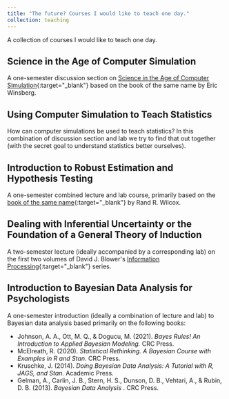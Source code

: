```yaml
---
title: "The future? Courses I would like to teach one day."
collection: teaching
---
```


A collection of courses I would like to teach one day.

Science in the Age of Computer Simulation
------
A one-semester discussion section on [Science in the Age of Computer Simulation](https://press.uchicago.edu/ucp/books/book/chicago/S/bo9003670.html){:target="_blank"} based on the book of the same name by Eric Winsberg.

Using Computer Simulation to Teach Statistics
------
How can computer simulations be used to teach statistics? In this combination of discussion section and lab we try to find that out together (with the secret goal to understand statistics better ourselves).

Introduction to Robust Estimation and Hypothesis Testing
------
A one-semester combined lecture and lab course, primarily based on the [book of the same name](https://www.sciencedirect.com/book/9780123869838/introduction-to-robust-estimation-and-hypothesis-testing){:target="_blank"} by Rand R. Wilcox.

Dealing with Inferential Uncertainty or the Foundation of a General Theory of Induction
------
A two-semester lecture (ideally accompanied by a corresponding lab) on the first two volumes of David J. Blower's [Information Processing](https://www.bayesinaction.nl/books-david-j-blower/){:target="_blank"} series.

Introduction to Bayesian Data Analysis for Psychologists
------
A one-semester introduction (ideally a combination of lecture and lab) to Bayesian data analysis based primarily on the following books:

- Johnson, A. A., Ott, M. Q., & Dogucu, M. (2021). <i> Bayes Rules! An Introduction to Applied Bayesian Modeling. </i> CRC Press.
- McElreath, R. (2020). <i> Statistical Rethinking. A Bayesian Course with Examples in R and Stan. </i> CRC Press.
- Kruschke, J. (2014). <i> Doing Bayesian Data Analysis: A Tutorial with R, JAGS, and Stan. </i> Academic Press.
- Gelman, A., Carlin, J. B., Stern, H. S., Dunson, D. B., Vehtari, A., & Rubin, D. B. (2013). <i> Bayesian Data Analysis </i>. CRC Press.